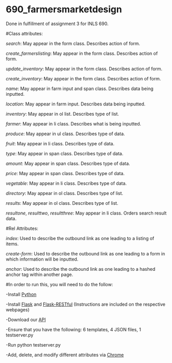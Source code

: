 690_farmersmarketdesign
=======================

Done in fulfillment of assignment 3 for INLS 690.

#Class attributes:

  *search*:  May appear in the form class.  Describes action of form.
  
  *create_farmerslisting*:  May appear in the form class.  Describes action of form.
  
  *update_inventory*:  May appear in the form class.  Describes action of form.
  
  *create_inventory*:  May appear in the form class.  Describes action of form.
  
  *name*:  May appear in farm input and span class.  Describes data being inputted.
  
  *location*:  May appear in farm input.  Describes data being inputted.
  
  *inventory*:  May appear in ol list.  Describes type of list.
  
  *farmer*:  May appear in li class.  Describes what is being inputted.
  
  *produce*:  May appear in ul class.  Describes type of data.
  
  *fruit*:  May appear in li class.  Describes type of data.
  
  *type*:  May appear in span class.  Describes type of data.
  
  *amount*:  May appear in span class.  Describes type of data.
  
  *price*:  May appear in span class.  Describes type of data.
  
  *vegetable*:  May appear in li class.  Describes type of data.
  
  *directory*:  May appear in ol class.  Describes type of list.
  
  *results*:  May appear in ol class.  Describes type of list.
  
  *resultone*, *resulttwo*, *resultthree*:  May appear in li class.  Orders search result data.

#Rel Attributes:

  *index*:  Used to describe the outbound link as one leading to a listing of items.
  
  *create-form*:  Used to describe the outbound link as one leading to a form in which information will be inputted.
  
  *anchor*:  Used to describe the outbound link as one leading to a hashed anchor tag within another page.
  

#In order to run this, you will need to do the follow:
 
  -Install [Python](https://www.python.org/)
  
  -Install [Flask](http://flask.pocoo.org/docs/0.10/installation/#installation) and [Flask-RESTful](http://flask-restful.readthedocs.org/en/latest/installation.html) (Instructions are included on the respective webpages)
  
-Download our [API](https://github.com/eipeele/690_farmersmarketdesign/archive/master.zip)

-Ensure that you have the following: 6 templates, 4 JSON files, 1 testserver.py 

-Run python testserver.py

-Add, delete, and modify different attributes via [Chrome](http://www.google.com/chrome/)
